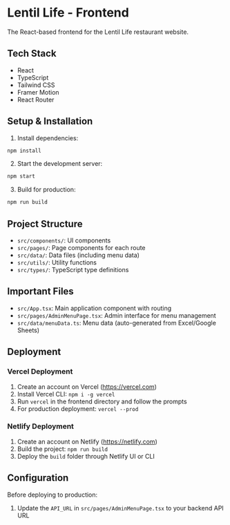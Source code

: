 # Lentil Life - Frontend

The React-based frontend for the Lentil Life restaurant website.

## Tech Stack

- React
- TypeScript
- Tailwind CSS
- Framer Motion
- React Router

## Setup & Installation

1. Install dependencies:
```bash
npm install
```

2. Start the development server:
```bash
npm start
```

3. Build for production:
```bash
npm run build
```

## Project Structure

- `src/components/`: UI components
- `src/pages/`: Page components for each route
- `src/data/`: Data files (including menu data)
- `src/utils/`: Utility functions
- `src/types/`: TypeScript type definitions

## Important Files

- `src/App.tsx`: Main application component with routing
- `src/pages/AdminMenuPage.tsx`: Admin interface for menu management
- `src/data/menuData.ts`: Menu data (auto-generated from Excel/Google Sheets)

## Deployment

### Vercel Deployment

1. Create an account on Vercel (https://vercel.com)
2. Install Vercel CLI: `npm i -g vercel`
3. Run `vercel` in the frontend directory and follow the prompts
4. For production deployment: `vercel --prod`

### Netlify Deployment

1. Create an account on Netlify (https://netlify.com)
2. Build the project: `npm run build`
3. Deploy the `build` folder through Netlify UI or CLI

## Configuration

Before deploying to production:

1. Update the `API_URL` in `src/pages/AdminMenuPage.tsx` to your backend API URL 